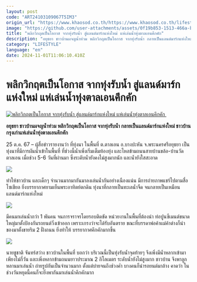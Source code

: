 ```yaml
---
layout: post
code: "ART24103109067T5IM3"
origin_url: "https://www.khaosod.co.th/https://www.khaosod.co.th/lifestyle/travel/news_9476249"
image: "https://github.com/user-attachments/assets/0f19b853-1513-466a-b757-199975ad6ca3"
title: "พลิกวิกฤตเป็นโอกาส จากทุ่งรับน้ำ สู่แลนด์มาร์กแห่งใหม่ แห่เล่นน้ำทุ่งตาลเอนคึกคัก"
description: "อยุธยา ชาวบ้านผจญน้ำท่วม พลิกวิกฤตเป็นโอกาส จากทุ่งรับน้ำ กลายเป็นแลนด์มาร์กแห่งใหม่ ชาวบ้านกรุงเก่าแห่เล่นน้ำทุ่งตาลเอนคึกคัก "
category: "LIFESTYLE"
language: "en"
date: 2024-11-01T11:06:10.410Z
---
```


# พลิกวิกฤตเป็นโอกาส จากทุ่งรับน้ำ สู่แลนด์มาร์กแห่งใหม่ แห่เล่นน้ำทุ่งตาลเอนคึกคัก

[![พลิกวิกฤตเป็นโอกาส จากทุ่งรับน้ำ สู่แลนด์มาร์กแห่งใหม่ แห่เล่นน้ำทุ่งตาลเอนคึกคัก ](https://www.khaosod.co.th/wpapp/uploads/2024/10/S__9371719_0.jpg "พลิกวิกฤตเป็นโอกาส จากทุ่งรับน้ำ สู่แลนด์มาร์กแห่งใหม่ แห่เล่นน้ำทุ่งตาลเอนคึกคัก ")](https://www.khaosod.co.th/wpapp/uploads/2024/10/S__9371719_0.jpg)

**อยุธยา ชาวบ้านผจญน้ำท่วม พลิกวิกฤตเป็นโอกาส จากทุ่งรับน้ำ กลายเป็นแลนด์มาร์กแห่งใหม่ ชาวบ้านกรุงเก่าแห่เล่นน้ำทุ่งตาลเอนคึกคัก**

25 ต.ค. 67 – ผู้สื่อข่าวรายงานว่า ที่ทุ่งนา ในพื้นที่ ต.ตาลเอน อ.บางปะหัน จ.พระนครศรีอยุธยา เป็นทุ่งนาที่มีการผันน้ำเข้าในพื้นที่ ที่ช่วงนี้น้ำเพิ่งเริ่มเต็มท้องทุ่ง และไหลข้ามถนนสายบ้านขล้อ-บ้านวัดตาลเอน เมื่อช่วง 5-6 วันที่ผ่านมา ซึ่งระดับน้ำยังคงไม่สูงมากนัก และน้ำยังใสสะอาด

![](https://www.khaosod.co.th/wpapp/uploads/2024/10/S__9371718_0.jpg)

ทำให้ชาวบ้าน และเด็กๆ จำนวนมากมากันมาลงเล่นน้ำกันอย่างเนืองแน่น มีการถ่ายภาพแชร์ไปตามสื่อโซเชียล ยิ่งบรรยากาศยามเย็นพระอาทิตย์ตกดิน ทุ่งนาที่กลายเป็นทะเลน้ำจืด จนกลายเป็นเหมือนแลนด์มาร์กแห่งใหม่

![](https://www.khaosod.co.th/wpapp/uploads/2024/10/S__9371717_0.jpg)

มีคนมาเล่นน้ำกว่า 1 พันคน จนการจราจรโดยรอบติดขัด หน่วยงานในพื้นที่ต้องนำ ท่อปูนซีเมนต์ขนาดใหญ่มาตั้งป้องกันรถยนต์วิ่งเข้าออก เพราะเกรงว่าจะได้รับอันตราย ขณะที่บรรดาพ่อค้าแม่ค้าต่างก็นำของมาตั้งขายริม 2 ฝั่งถนน ยิ่งทำให้ บรรยากาศคึกคักมากขึ้น

![](https://www.khaosod.co.th/wpapp/uploads/2024/10/S__9371715_0.jpg)

นายชูชาติ จันทร์สว่าง ชาวบ้านในพื้นที่ บอกว่า บริเวณนี้เป็นทุ่งรับน้ำจุดท้ายๆ จึงเพิ่งมีน้ำหลากเข้ามาเพียงไม่กี่วัน และเพิ่งหลากข้ามถนนยาวประมาณ 2 กิโลเมตร ระดับน้ำยังไม่สูงมาก ชาวบ้าน จึงพาลูกหลานมาเล่นน้ำ ถ่ายรูปกันเป็นจำนวนมาก ตั้งแต่บ่ายจนถึงช่วงค่ำ บางคนก็นำรถยนต์มาล้าง คาดว่า ในช่วงวันหยุดนี้คนก็จะยิ่งพากันมาเล่นน้ำคึกคักมาก